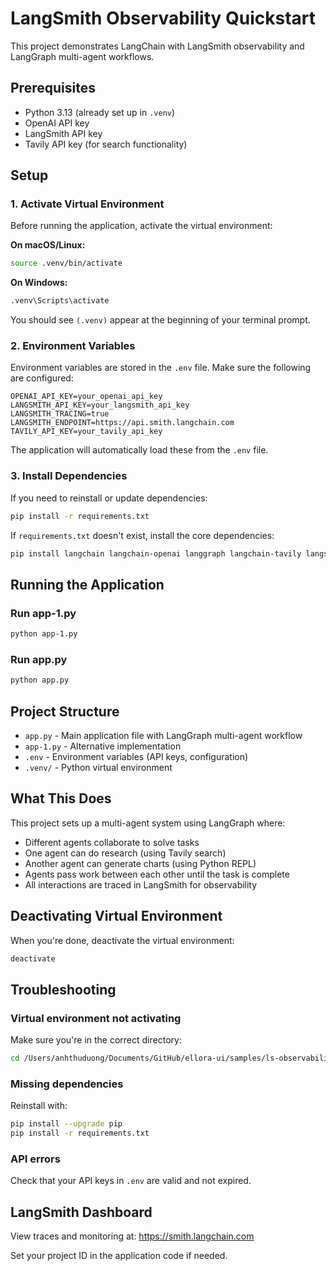 # LangSmith Observability Quickstart

This project demonstrates LangChain with LangSmith observability and LangGraph multi-agent workflows.

## Prerequisites

- Python 3.13 (already set up in `.venv`)
- OpenAI API key
- LangSmith API key
- Tavily API key (for search functionality)

## Setup

### 1. Activate Virtual Environment

Before running the application, activate the virtual environment:

**On macOS/Linux:**
```bash
source .venv/bin/activate
```

**On Windows:**
```bash
.venv\Scripts\activate
```

You should see `(.venv)` appear at the beginning of your terminal prompt.

### 2. Environment Variables

Environment variables are stored in the `.env` file. Make sure the following are configured:

```env
OPENAI_API_KEY=your_openai_api_key
LANGSMITH_API_KEY=your_langsmith_api_key
LANGSMITH_TRACING=true
LANGSMITH_ENDPOINT=https://api.smith.langchain.com
TAVILY_API_KEY=your_tavily_api_key
```

The application will automatically load these from the `.env` file.

### 3. Install Dependencies

If you need to reinstall or update dependencies:

```bash
pip install -r requirements.txt
```

If `requirements.txt` doesn't exist, install the core dependencies:

```bash
pip install langchain langchain-openai langgraph langchain-tavily langsmith python-dotenv pandas requests
```

## Running the Application

### Run app-1.py

```bash
python app-1.py
```

### Run app.py

```bash
python app.py
```

## Project Structure

- `app.py` - Main application file with LangGraph multi-agent workflow
- `app-1.py` - Alternative implementation
- `.env` - Environment variables (API keys, configuration)
- `.venv/` - Python virtual environment

## What This Does

This project sets up a multi-agent system using LangGraph where:
- Different agents collaborate to solve tasks
- One agent can do research (using Tavily search)
- Another agent can generate charts (using Python REPL)
- Agents pass work between each other until the task is complete
- All interactions are traced in LangSmith for observability

## Deactivating Virtual Environment

When you're done, deactivate the virtual environment:

```bash
deactivate
```

## Troubleshooting

### Virtual environment not activating

Make sure you're in the correct directory:
```bash
cd /Users/anhthuduong/Documents/GitHub/ellora-ui/samples/ls-observability-quickstart
```

### Missing dependencies

Reinstall with:
```bash
pip install --upgrade pip
pip install -r requirements.txt
```

### API errors

Check that your API keys in `.env` are valid and not expired.

## LangSmith Dashboard

View traces and monitoring at: https://smith.langchain.com

Set your project ID in the application code if needed.
